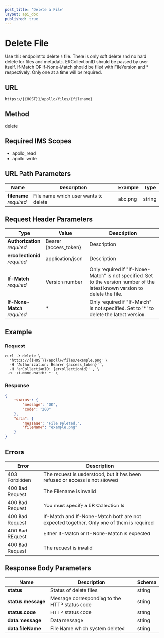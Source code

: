 ```yaml
---
post_title: 'Delete a File'
layout: api_doc
published: true
---
```

# Delete File

Use this endpoint to delete a file. There is only soft delete and no hard delete for files and metadata.
ERCollectionID should be passed by user itself. If-Match OR If-None-Match should be filed with FileVersion and * respectively. Only one at a time will be required.

## URL

`https://{{HOST}}/apollo/files/{filename}`

## Method

<div class="delete">delete</div>

## Required IMS Scopes

* apollo_read
* apollo_write



## URL Path Parameters

|Name|Description|Example|Type|
|---|---|---|---|
|**filename**<br>*required*|File name which user wants to delete|abc.png|string|


## Request Header Parameters

|Type|Value|Description|
|---|---|---|
|**Authorization** <br>*required*|Bearer {access_token}|Description|
|**ercollectionid** <br>*required*|application/json|Description|
|**If-Match** <br>*required*|Version number|Only required if "If-None-Match" is not specified. Set to the version number of the latest known version to delete the file.|
|**If-None-Match** <br>*required*|*|Only required if "If-Match" is not specified. Set to '*' to delete the latest version.|


## Example

### Request

```shell
curl -X delete \
  'https://{{HOST}}/apollo/files/example.png' \
  -H 'Authorization: Bearer {access_token}' \
  -H 'erCollectionID: {ercollectionid}' , \
 -H 'If-None-Match: *' \
```

### Response

```json
{
    "status": {
        "message": "OK",
        "code": "200"
    },
    "data": {
        "message": "File Deleted.",
        "fileName": "example.png"
    }
}
```

## Errors

|Error|Description|
|---|---|
|403 Forbidden|The request is understood, but it has been refused or access is not allowed|
|400 Bad Request|The Filename is invalid|
|400 Bad Request|You must specify a ER Collection Id|
|400 Bad Request|If-Match and If-None-Match both are not expected together. Only one of them is required|
|400 Bad REquest|Either If-Match or If-None-Match is expected|
|400 Bad Request|The request is invalid|




## Response Body Parameters

|Name|Description|Schema|
|---|---|---|
| **status**|Status of delete files|string|
| **status.message**|Message corresponding to the HTTP status code |string|
| **status.code**|HTTP status code |string|
| **data.message**|Data message|string|
| **data.fileName**|File Name which system deleted|string|
